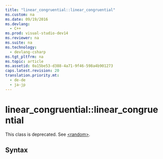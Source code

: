 ```yaml
---
title: "linear_congruential::linear_congruential"
ms.custom: na
ms.date: 09/19/2016
ms.devlang: 
  - C++
ms.prod: visual-studio-dev14
ms.reviewer: na
ms.suite: na
ms.technology: 
  - devlang-csharp
ms.tgt_pltfrm: na
ms.topic: article
ms.assetid: 0a15be53-d388-4a71-9f46-598a4b901273
caps.latest.revision: 20
translation.priority.mt: 
  - de-de
  - ja-jp
---
```

# linear_congruential::linear_congruential
This class is deprecated. See [<random\>](../vs140/-random-.md).  
  
## Syntax